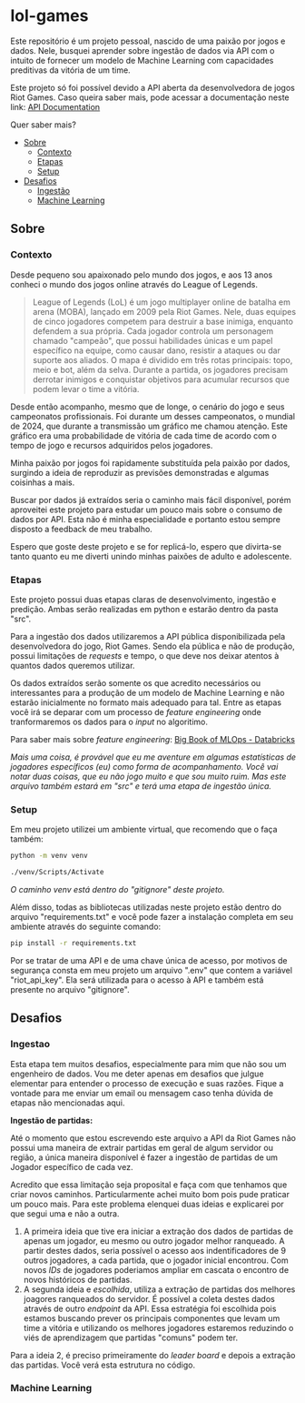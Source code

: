 # lol-games
 
Este repositório é um projeto pessoal, nascido de uma paixão por jogos e dados. Nele, busquei aprender sobre ingestão de dados via API com o intuito de fornecer um modelo de Machine Learning com capacidades preditivas da vitória de um time.

Este projeto só foi possível devido a API aberta da desenvolvedora de jogos Riot Games. Caso queira saber mais, pode acessar a documentação neste link: [API Documentation](https://developer.riotgames.com/apis)

Quer saber mais? 

- [Sobre](#sobre)
    - [Contexto](#contexto)
    - [Etapas](#etapas)
    - [Setup](#setup)
- [Desafios](#desafios)
    - [Ingestão](#ingestao)
    - [Machine Learning](#machine-learning)

## Sobre

### Contexto

Desde pequeno sou apaixonado pelo mundo dos jogos, e aos 13 anos conheci o mundo dos jogos online através do League of Legends. 

> League of Legends (LoL) é um jogo multiplayer online de batalha em arena (MOBA), lançado em 2009 pela Riot Games. Nele, duas equipes de cinco jogadores competem para destruir a base inimiga, enquanto defendem a sua própria. Cada jogador controla um personagem chamado "campeão", que possui habilidades únicas e um papel específico na equipe, como causar dano, resistir a ataques ou dar suporte aos aliados. O mapa é dividido em três rotas principais: topo, meio e bot, além da selva. Durante a partida, os jogadores precisam derrotar inimigos e conquistar objetivos para acumular recursos que podem levar o time a vitória.

Desde então acompanho, mesmo que de longe, o cenário do jogo e seus campeonatos profissionais. Foi durante um desses campeonatos, o mundial de 2024, que durante a transmissão um gráfico me chamou atenção. Este gráfico era uma probabilidade de vitória de cada time de acordo com o tempo de jogo e recursos adquiridos pelos jogadores.

Minha paixão por jogos foi rapidamente substituída pela paixão por dados, surgindo a ideia de reproduzir as previsões demonstradas e algumas coisinhas a mais. 

Buscar por dados já extraídos seria o caminho mais fácil disponível, porém aproveitei este projeto para estudar um pouco mais sobre o consumo de dados por API. Esta não é minha especialidade e portanto estou sempre disposto a feedback de meu trabalho. 

Espero que goste deste projeto e se for replicá-lo, espero que divirta-se tanto quanto eu me diverti unindo minhas paixões de adulto e adolescente.

### Etapas

Este projeto possui duas etapas claras de desenvolvimento, ingestão e predição. Ambas serão realizadas em python e estarão dentro da pasta "src".

Para a ingestão dos dados utilizaremos a API pública disponibilizada pela desenvolvedora do jogo, Riot Games. Sendo ela pública e não de produção, possui limitações de *requests* e tempo, o que deve nos deixar atentos à quantos dados queremos utilizar.

Os dados extraídos serão somente os que acredito necessários ou interessantes para a produção de um modelo de Machine Learning e não estarão inicialmente no formato mais adequado para tal. Entre as etapas você irá se deparar com um processo de *feature engineering* onde tranformaremos os dados para o *input* no algoritimo.

Para saber mais sobre *feature engineering*: [Big Book of MLOps - Databricks](https://www.databricks.com/br/resources/ebook/the-big-book-of-mlops?scid=7018Y000001Fi0cQAC&utm_medium=paid+search&utm_source=google&utm_campaign=20613856692&utm_adgroup=159575945934&utm_content=ebook&utm_offer=the-big-book-of-mlops&utm_ad=696280074173&utm_term=mlops&gad_source=1&gclid=Cj0KCQjw3vO3BhCqARIsAEWblcAXbQ4jtLD3ndUhhgG8rcAHCvOB4nG6xYyKO0QqzZrv-bszsJCA_ewaAjOGEALw_wcB)

*Mais uma coisa, é provável que eu me aventure em algumas estatísticas de jogadores específicos (eu) como forma de acompanhamento. Você vai notar duas coisas, que eu não jogo muito e que sou muito ruim. Mas este arquivo também estará em "src" e terá uma etapa de ingestão única.*

### Setup 

Em meu projeto utilizei um ambiente virtual, que recomendo que o faça também:

```bash
python -m venv venv

./venv/Scripts/Activate
```
*O caminho venv está dentro do "gitignore" deste projeto.*

Além disso, todas as bibliotecas utilizadas neste projeto estão dentro do arquivo "requirements.txt" e você pode fazer a instalação completa em seu ambiente através do seguinte comando:

```bash
pip install -r requirements.txt
```

Por se tratar de uma API e de uma chave única de acesso, por motivos de segurança consta em meu projeto um arquivo ".env" que contem a variável "riot_api_key". Ela será utilizada para o acesso à API e também está presente no arquivo "gitignore".

## Desafios

### Ingestao

Esta etapa tem muitos desafios, especialmente para mim que não sou um engenheiro de dados. Vou me deter apenas em desafios que julgue elementar para entender o processo de execução e suas razões. Fique a vontade para me enviar um email ou mensagem caso tenha dúvida de etapas não mencionadas aqui.

**Ingestão de partidas:** 

Até o momento que estou escrevendo este arquivo a API da Riot Games não possui uma maneira de extrair partidas em geral de algum servidor ou região, a única maneira disponível é fazer a ingestão de partidas de um Jogador específico de cada vez.

Acredito que essa limitação seja proposital e faça com que tenhamos que criar novos caminhos. Particularmente achei muito bom pois pude praticar um pouco mais. Para este problema elenquei duas ideias e explicarei por que segui uma e não a outra.

1. A primeira ideia que tive era iniciar a extração dos dados de partidas de apenas um jogador, eu mesmo ou outro jogador melhor ranqueado. A partir destes dados, seria possível o acesso aos indentificadores de 9 outros jogadores, a cada partida, que o jogador inicial encontrou. Com novos *IDs* de jogadores poderiamos ampliar em cascata o encontro de novos históricos de partidas.
2. A segunda ideia e *escolhida*, utiliza a extração de partidas dos melhores joagores ranqueados do servidor. É possível a coleta destes dados através de outro *endpoint* da API. Essa estratégia foi escolhida pois estamos buscando prever os principais componentes que levam um time a vitória e utilizando os melhores jogadores estaremos reduzindo o viés de aprendizagem que partidas "comuns" podem ter. 

Para a ideia 2, é preciso primeiramente do *leader board* e depois a extração das partidas. Você verá esta estrutura no código.

### Machine Learning